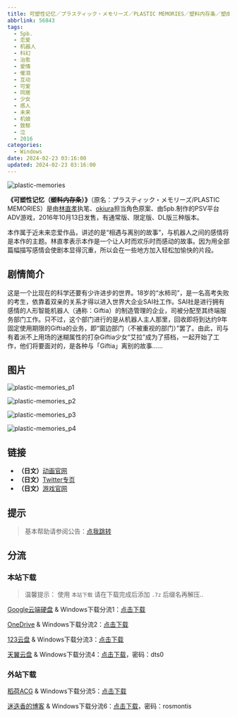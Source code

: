 ```yaml
---
title: 可塑性记忆／プラスティック・メモリーズ／PLASTIC MEMORIES／塑料内存条／塑成型记忆
abbrlink: 56843
tags:
  - 5pb.
  - 恋爱
  - 机器人
  - 科幻
  - 治愈
  - 爱情
  - 催泪
  - 互动
  - 可爱
  - 同居
  - 少女
  - 感人
  - 未来
  - 机娘
  - 致郁
  - 泣
  - 2016
categories:
  - Windows
date: 2024-02-23 03:16:00
updated: 2024-02-23 03:16:00
---
```


![plastic-memories](https://unpkg.com/galgame/img/plastic-memories.webp)

**《可塑性记忆（~~塑料内存条~~）》**（原名：プラスティック・メモリーズ/PLASTIC MEMORIES）是由[林直孝](https://zh.moegirl.org.cn/林直孝)执笔、[okiura](https://zh.moegirl.org.cn/index.php?title=Okiura&action=edit&redlink=1)担当角色原案、由5pb.制作的PSV平台ADV游戏，2016年10月13日发售，有通常版、限定版、DL版三种版本。

<!-- more -->

本作属于近未来恋爱作品，讲述的是“相遇与离别的故事”，与机器人之间的感情将是本作的主题。林直孝表示本作是一个让人时而欢乐时而感动的故事。因为用全部篇幅描写感情会使剧本显得沉重，所以会在一些地方加入轻松加愉快的片段。

## 剧情简介

这是一个比现在的科学还要有少许进步的世界。18岁的“水柿司”，是一名高考失败的考生，依靠着双亲的关系才得以进入世界大企业SAI社工作。SAI社是进行拥有感情的人形智能机器人（通称：Giftia）的制造管理的企业，司被分配至其终端服务部门工作。只不过，这个部门进行的是从机器人主人那里，回收即将到达约9年固定使用期限的Giftia的业务，即“窗边部门（不被重视的部门）”罢了。由此，司与有着派不上用场的迷糊属性的打杂Giftia少女“艾拉”成为了搭档，一起开始了工作，他们将要面对的，是各种与「Giftia」离别的故事......

## 图片

![plastic-memories_p1](https://unpkg.com/galgame/img/plastic-memories_p1.webp)

![plastic-memories_p2](https://unpkg.com/galgame/img/plastic-memories_p2.webp)

![plastic-memories_p3](https://unpkg.com/galgame/img/plastic-memories_p3.webp)

![plastic-memories_p4](https://unpkg.com/galgame/img/plastic-memories_p4.webp)

## 链接

- **（日文）**[动画官网](https://www.plastic-memories.jp/)
- **（日文）**[Twitter专页](https://twitter.com/pla_memo/)
- **（日文）**[游戏官网](http://5pb.jp/games/plastic-memories/)

## 提示

> 基本帮助请参阅公告：[点我跳转](/p/announcement/)

## 分流

### 本站下载

> 温馨提示：
> 使用 `本站下载` 请在下载完成后添加 `.7z` 后缀名再解压..

[Google云端硬盘](https://drive.google.com/) & Windows下载分流1：[点击下载](https://drive.google.com/file/d/1yqZW8aTG3bV-XfgKnk5KiT6TwRfQn41Z/view?usp=drive_link)

[OneDrive](https://onedrive.live.com/) & Windows下载分流2：[点击下载](https://1drv.ms/u/s!ArWOYkTFshJYhQRxcAKwzrctALfo?e=xITtJY)

[123云盘](https://www.123pan.com/) & Windows下载分流3：[点击下载](https://www.123pan.com/s/VMelVv-izxzH.html)

[天翼云盘](https://cloud.189.cn/) & Windows下载分流4：[点击下载](https://cloud.189.cn/web/share?code=naQVVfUJNFBn)，密码：dts0

### 外站下载

[稻荷ACG](https://sakustar.moe/) & Windows下载分流5：[点击下载](https://sakustar.moe/download?post_id=190&index=0&i=0)

[迷迭香的博客](https://rosmontis.com/) & Windows下载分流6：[点击下载](https://drivez.rosmontis.com/s/kV1Ux)，密码：rosmontis
